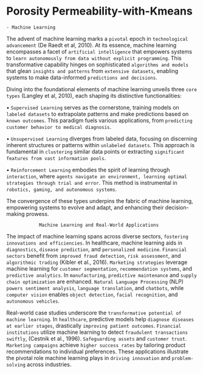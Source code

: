 # Porosity Permeability-with-Kmeans
    - Machine Learning

The advent of machine learning marks a `pivotal` epoch in `technological advancement` (De Raedt et al, 2010). At its essence, machine learning encompasses a facet of `artificial intelligence` that empowers systems to `learn autonomously from data without explicit programming`. This transformative capability hinges on sophisticated `algorithms and models` that glean `insights and patterns` from `extensive datasets`, enabling systems to make data-informed `predictions and decisions`.

Diving into the foundational elements of machine learning unveils three `core types` (Langley et al, 2010), each shaping its distinctive functionalities:

•	`Supervised Learning` serves as the cornerstone, training models on `labeled datasets` to extrapolate patterns and make predictions based on `known outcomes`. This paradigm fuels various applications, from `predicting customer behavior to medical diagnosis`.

•	`Unsupervised Learning` diverges from labeled data, focusing on discerning inherent structures or patterns within `unlabeled datasets`. This approach is fundamental in `clustering` similar data points or extracting `significant features from vast information pools`.

•	`Reinforcement Learning` embodies the spirit of learning through `interaction`, where `agents navigate an environment, learning optimal strategies through trial and error`. This method is instrumental in `robotics, gaming, and autonomous systems`.

The convergence of these types underpins the fabric of machine learning, empowering systems to evolve and adapt, and enhancing their decision-making prowess.

                Machine Learning and Real-World Applications
                
The impact of machine learning spans across diverse sectors, `fostering innovations and efficiencies`. In healthcare, machine learning aids in `diagnostics`, `disease prediction`, and `personalized medicine`. `Financial sectors` benefit from `improved fraud detection`, `risk assessment`, and `algorithmic trading` (Kibler et al., 2016). `Marketing strategies` leverage machine learning for `customer segmentation`, `recommendation systems`, and `predictive analytics`. In `manufacturing`, `predictive maintenance` and `supply chain optimization` are enhanced. `Natural Language Processing` (NLP) `powers sentiment analysis`, `language translation`, and `chatbots`, while `computer vision` enables `object detection`, `facial recognition`, and `autonomous vehicles`.

Real-world case studies underscore the `transformative potential of machine learning`. In `healthcare`, predictive models help `diagnose diseases at earlier stages`, drastically `improving patient outcomes`. `Financial institutions` utilize machine learning to detect `fraudulent transactions swiftly`, (Cestnik et al., 1996). `Safeguarding assets` and `customer trust`. `Marketing campaigns` achieve `higher success rates` by tailoring product recommendations to individual preferences. These applications illustrate the pivotal role machine learning plays in `driving innovation` and `problem-solving` across industries.



